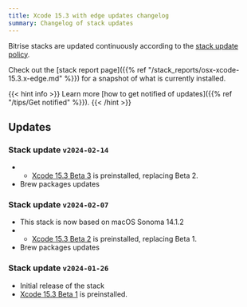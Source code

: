 ```yaml
---
title: Xcode 15.3 with edge updates changelog
summary: Changelog of stack updates
---
```


Bitrise stacks are updated continuously according to the [stack update policy](https://devcenter.bitrise.io/en/infrastructure/build-stacks/stack-update-policy.html).

Check out the [stack report page]({{% ref "/stack_reports/osx-xcode-15.3.x-edge.md" %}}) for a snapshot of what is currently installed.

{{< hint info >}}
Learn more [how to get notified of updates]({{% ref "/tips/Get notified" %}}).
{{< /hint >}}

## Updates

### Stack update `v2024-02-14`

- - [Xcode 15.3 Beta 3](https://developer.apple.com/documentation/xcode-release-notes/xcode-15_3-release-notes) is preinstalled, replacing Beta 2.
- Brew packages updates

### Stack update `v2024-02-07`

- This stack is now based on macOS Sonoma 14.1.2
- - [Xcode 15.3 Beta 2](https://developer.apple.com/documentation/xcode-release-notes/xcode-15_3-release-notes) is preinstalled, replacing Beta 1.
- Brew packages updates

### Stack update `v2024-01-26`

- Initial release of the stack
- [Xcode 15.3 Beta 1](https://developer.apple.com/documentation/xcode-release-notes/xcode-15_3-release-notes) is preinstalled.


